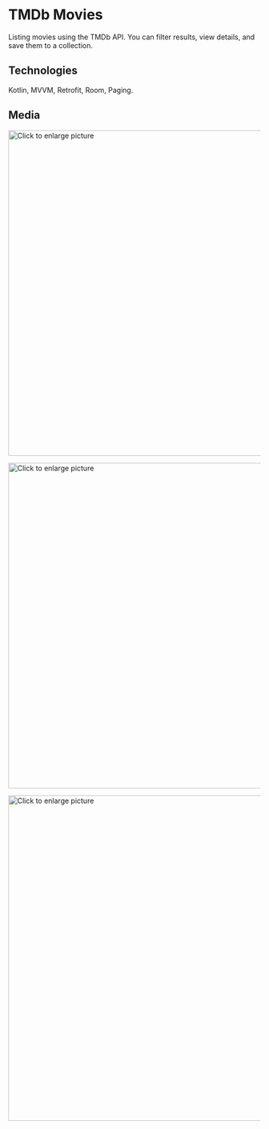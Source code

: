 # TMDb Movies
Listing movies using the TMDb API. You can filter results, view details, and save them to a collection.

## Technologies
Kotlin, MVVM, Retrofit, Room, Paging.

## Media

<a href="https://drive.google.com/uc?export=view&id=1VD7duc1DwLhVMmB6_7_sLVULIn9iyDwO"><img src="https://drive.google.com/uc?export=view&id=1VD7duc1DwLhVMmB6_7_sLVULIn9iyDwO" style="width: 650px; max-width: 100%; height: auto" title="Click to enlarge picture" />

<a href="https://drive.google.com/uc?export=view&id=124FfFq8pWwGOMlgoLu-G3SH8yCLid8Ed"><img src="https://drive.google.com/uc?export=view&id=124FfFq8pWwGOMlgoLu-G3SH8yCLid8Ed" style="width: 650px; max-width: 100%; height: auto" title="Click to enlarge picture" />

<a href="https://drive.google.com/uc?export=view&id=1RnoDe8GTUpOSR-PacpF1iTW9YCUYlPVR"><img src="https://drive.google.com/uc?export=view&id=1RnoDe8GTUpOSR-PacpF1iTW9YCUYlPVR" style="width: 650px; max-width: 100%; height: auto" title="Click to enlarge picture" />
  
